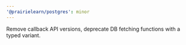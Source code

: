 ```yaml
---
'@prairielearn/postgres': minor
---
```


Remove callback API versions, deprecate DB fetching functions with a typed variant.
